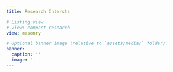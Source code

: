 ```yaml
---
title: Research Intersts

# Listing view
# view: compact-research
view: masonry

# Optional banner image (relative to `assets/media/` folder).
banner:
  caption: ''
  image: ''
---
```


